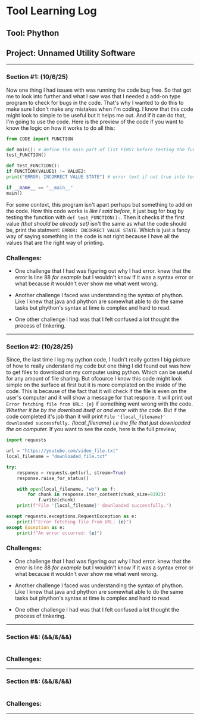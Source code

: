 # Tool Learning Log

## Tool: **Phython**

## Project: **Unnamed Utility Software**

---

### Section #1: (10/6/25)

Now one thing I had issues with was running the code bug free. So that got me to look into further and what I saw was that I needed a add-on type program to check for bugs in the code. That's why I wanted to do this to make sure I don't make any mistakes when I'm coding. I know that this code might look to simple to be useful but it helps me out. And if it can do that, I'm going to use the code. Here is the preview of the code if you want to know the logic on how it works to do all this:     

```py
from CODE import FUNCTION

def main(): # define the main part of list FIRST before testing the function
test_FUNCTION()

def test_FUNCTION():
if FUNCTION(VALUE1) != VALUE2:
print("ERROR: INCORRECT VALUE STATE") # error text if not true into terimal

if __name__ == "__main__"
main()
```

For some context, this program isn't apart perhaps but something to add on the code. How this code works is _like I said before,_ it just bug for bug by testing the function with `def test_FUNCTION():`. Then it checks if the first value _(that should be already set)_ isn't the same as what the code should be, print the statment: `ERROR: INCORRECT VALUE STATE`. Which is just a fancy way of saying something in the code is not right because I have all the values that are the right way of printing. 

### Challenges:

* One challenge that I had was figering out why I had error. knew that the error is line 88 _for example_ but I wouldn't know if it was a syntax error or what because it wouldn't ever show me what went wrong.

* Another challenge I faced was understanding the syntax of phython. Like I knew that java and phython are somewhat able to do the same tasks but phython's syntax at time is complex and hard to read.

* One other challenge I had was that I felt confused a lot thought the process of tinkering.         

---

### Section #2: (10/28/25)

Since, the last time I log my python code, I hadn't really gotten I big picture of how to really understand my code but one thing I did found out was how to get files to download on my computer using python. Which can be useful for any amount of file sharing. But ofcource I know this code might look simple on the surface at first but it is more complated on the inside of the code. This is because of the fact that it will check if the file is even on the user's computer and it will show a message for that respone. It will print out `Error fetching file from URL: {e}` if something went wrong with the code. _Whether it be by the download itself or and error with the code._ But if the code completed it's job than it will print `File '{local_filename}' downloaded successfully.` _{local_filename} i.e the file that just downloaded the on computer._ If you want to see the code, here is the full preview;

```py
import requests

url = "https://youtube.com/video_file.txt"
local_filename = "downloaded_file.txt"

try:
    response = requests.get(url, stream=True) 
    response.raise_for_status()  

    with open(local_filename, "wb") as f:
        for chunk in response.iter_content(chunk_size=8192):
            f.write(chunk)
    print(f"File '{local_filename}' downloaded successfully.")

except requests.exceptions.RequestException as e:
    print(f"Error fetching file from URL: {e}")
except Exception as e:
    print(f"An error occurred: {e}")
```

### Challenges:

* One challenge that I had was figering out why I had error. knew that the error is line 88 _for example_ but I wouldn't know if it was a syntax error or what because it wouldn't ever show me what went wrong.

* Another challenge I faced was understanding the syntax of phython. Like I knew that java and phython are somewhat able to do the same tasks but phython's syntax at time is complex and hard to read.

* One other challenge I had was that I felt confused a lot thought the process of tinkering.         


---

### Section #&: (&&/&/&&)

```py

```

### Challenges:

---

### Section #&: (&&/&/&&)

```py

```

### Challenges:

---
